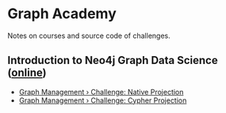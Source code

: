 # Graph Academy

Notes on courses and source code of challenges.

## Introduction to Neo4j Graph Data Science ([online](https://graphacademy.neo4j.com/courses/gds-product-introduction/))

* [Graph Management › Challenge: Native Projection](intro-to-gds/challenges/graph-management/1-native-projections.cypher.md)
* [Graph Management › Challenge: Cypher Projection](intro-to-gds/challenges/graph-management/2-cypher-projections.cypher.md)